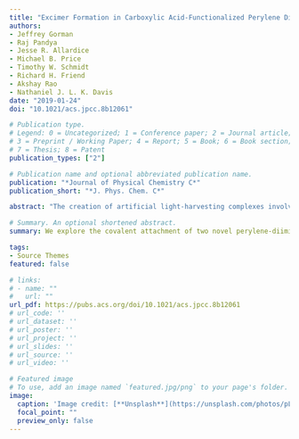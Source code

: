 ```yaml
---
title: "Excimer Formation in Carboxylic Acid-Functionalized Perylene Diimides Attached to Silicon Dioxide Nanoparticles"
authors: 
- Jeffrey Gorman
- Raj Pandya
- Jesse R. Allardice
- Michael B. Price
- Timothy W. Schmidt
- Richard H. Friend
- Akshay Rao
- Nathaniel J. L. K. Davis
date: "2019-01-24"
doi: "10.1021/acs.jpcc.8b12061"

# Publication type.
# Legend: 0 = Uncategorized; 1 = Conference paper; 2 = Journal article;
# 3 = Preprint / Working Paper; 4 = Report; 5 = Book; 6 = Book section;
# 7 = Thesis; 8 = Patent
publication_types: ["2"]

# Publication name and optional abbreviated publication name.
publication: "*Journal of Physical Chemistry C*"
publication_short: "*J. Phys. Chem. C*"

abstract: "The creation of artificial light-harvesting complexes involves the ordered arrangement of chromophores in space. To guarantee efficient energy- transfer processes, organic dyes must be brought into close proximity, often leading to aggregation and the formation of excimer states. In recent years, the attachment of ligand-based chromophores to nanoparticles has also generated interest in relation to improved solar harvesting and spin-dependent electronic interactions such as singlet fission and upconversion. We explore the covalent attachment of two novel perylene-diimide (PDI) carboxylic acid ligands to silicon dioxide nanoparticles. This allows us to study electronic interactions between the ligands when attached to nanoparticles because these cannot couple to the wide band gap silicon dioxide. One of the synthesized PDI ligands has sterically hindering phenols in the bay position and undergoes minimal optical changes upon attachment, but the other forms an excimer state with a red-shifted and long-lived florescence. As such, molecular structure changes offer a method to tune weak and strong interactions between ligand layers on nanocrystal surfaces."

# Summary. An optional shortened abstract.
summary: We explore the covalent attachment of two novel perylene-diimide (PDI) carboxylic acid ligands to silicon dioxide nanoparticles. This allows us to study electronic interactions between the ligands when attached to nanoparticles because these cannot couple to the wide band gap silicon dioxide..

tags:
- Source Themes
featured: false

# links:
# - name: ""
#   url: ""
url_pdf: https://pubs.acs.org/doi/10.1021/acs.jpcc.8b12061
# url_code: ''
# url_dataset: ''
# url_poster: ''
# url_project: ''
# url_slides: ''
# url_source: ''
# url_video: ''

# Featured image
# To use, add an image named `featured.jpg/png` to your page's folder. 
image:
  caption: 'Image credit: [**Unsplash**](https://unsplash.com/photos/pLCdAaMFLTE)'
  focal_point: ""
  preview_only: false
---
```

